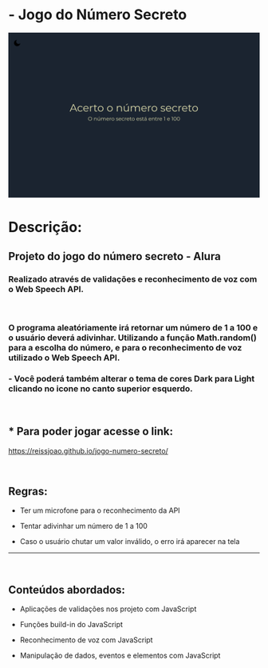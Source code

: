 # - Jogo do Número Secreto

![preview](./.github/jogo-secreto.png)

# Descrição: 

## Projeto do jogo do número secreto - Alura

### Realizado através de validações e reconhecimento de voz com o Web Speech API.
<br>

### O programa aleatóriamente irá retornar um número de 1 a 100 e o usuário deverá adivinhar. Utilizando a função Math.random() para a escolha do número, e para o reconhecimento de voz utilizado o Web Speech API. 

### - Você poderá também alterar o tema de cores Dark para Light clicando no icone no canto superior esquerdo.

<br>

## *  Para poder jogar acesse o link:

https://reissjoao.github.io/jogo-numero-secreto/

<br>

## Regras: 

- Ter um microfone para o reconhecimento da API

 - Tentar adivinhar um número de 1 a 100

 - Caso o usuário chutar um valor inválido, o erro irá aparecer na tela


----------------------------
<br>

## Conteúdos abordados:

- Aplicações de validações nos projeto com JavaScript

- Funções build-in do JavaScript

- Reconhecimento de voz com JavaScript

- Manipulação de dados, eventos e elementos com JavaScript 